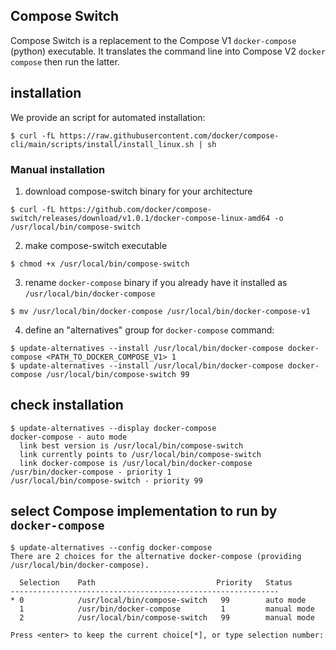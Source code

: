 Compose Switch 
--------------

Compose Switch is a replacement to the Compose V1 `docker-compose` (python) executable. It translates the command line into Compose V2 `docker compose` then run the latter. 

## installation

We provide an script for automated installation:

```console
$ curl -fL https://raw.githubusercontent.com/docker/compose-cli/main/scripts/install/install_linux.sh | sh
```

### Manual installation

1. download compose-switch binary for your architecture
```console
$ curl -fL https://github.com/docker/compose-switch/releases/download/v1.0.1/docker-compose-linux-amd64 -o /usr/local/bin/compose-switch
```
2. make compose-switch executable
```console
$ chmod +x /usr/local/bin/compose-switch
```
3. rename `docker-compose` binary if you already have it installed as `/usr/local/bin/docker-compose` 
```console
$ mv /usr/local/bin/docker-compose /usr/local/bin/docker-compose-v1
```
4. define an "alternatives" group for `docker-compose` command: 
```console
$ update-alternatives --install /usr/local/bin/docker-compose docker-compose <PATH_TO_DOCKER_COMPOSE_V1> 1
$ update-alternatives --install /usr/local/bin/docker-compose docker-compose /usr/local/bin/compose-switch 99
```

## check installation

```console
$ update-alternatives --display docker-compose
docker-compose - auto mode
  link best version is /usr/local/bin/compose-switch
  link currently points to /usr/local/bin/compose-switch
  link docker-compose is /usr/local/bin/docker-compose
/usr/bin/docker-compose - priority 1
/usr/local/bin/compose-switch - priority 99
```

## select Compose implementation to run by `docker-compose`

```console
$ update-alternatives --config docker-compose
There are 2 choices for the alternative docker-compose (providing /usr/local/bin/docker-compose).

  Selection    Path                           Priority   Status
------------------------------------------------------------
* 0            /usr/local/bin/compose-switch   99        auto mode
  1            /usr/bin/docker-compose         1         manual mode
  2            /usr/local/bin/compose-switch   99        manual mode

Press <enter> to keep the current choice[*], or type selection number: 
```